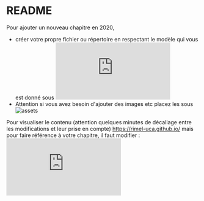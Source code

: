# README

Pour ajouter un nouveau chapitre en 2020,
  - créer votre propre fichier ou répertoire en respectant le modèle qui vous est donné sous ![model2020](https://github.com/RIMEL-UCA/RIMEL-UCA.github.io/blob/master/chapters/2020/Model/model2020.md)
  - Attention si vous avez besoin d'ajouter des images etc placez les sous ![assets](https://github.com/RIMEL-UCA/RIMEL-UCA.github.io/tree/master/chapters/2020/assets)
  
Pour visualiser le contenu (attention quelques minutes de décallage entre les modifications et leur prise en compte) https://rimel-uca.github.io/ mais pour faire référence à votre chapitre, il faut modifier : ![chapters.md](https://github.com/RIMEL-UCA/RIMEL-UCA.github.io/blob/master/chapters.md)

